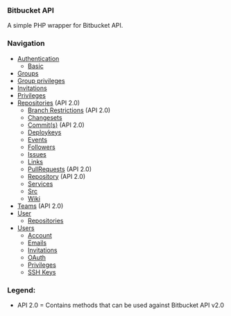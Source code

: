 ### Bitbucket API

A simple PHP wrapper for Bitbucket API.

### Navigation

* [Authentication](authentication.md)
    * [Basic](authentication.md)
* [Groups](groups.md)
* [Group privileges](group-privileges.md)
* [Invitations](invitations.md)
* [Privileges](privileges.md)
* [Repositories](repositories.md) (API 2.0)
    * [Branch Restrictions](repositories/branch-restrictions.md) (API 2.0)
    * [Changesets](repositories/changesets.md)
    * [Commit(s)](repositories/commits.md) (API 2.0)
    * [Deploykeys](repositories/deploykeys.md)
    * [Events](repositories/events.md)
    * [Followers](repositories/followers.md)
    * [Issues](repositories/issues.md)
    * [Links](repositories/links.md)
    * [PullRequests](repositories/pullrequests.md) (API 2.0)
    * [Repository](repositories/repository.md) (API 2.0)
    * [Services](repositories/services.md)
    * [Src](repositories/src.md)
    * [Wiki](repositories/wiki.md)
* [Teams](teams.md) (API 2.0)
* [User](user.md)
    * [Repositories](user/repositories.md)
* [Users](users.md)
    * [Account](users/account.md)
    * [Emails](users/emails.md)
    * [Invitations](users/invitations.md)
    * [OAuth](users/oauth.md)
    * [Privileges](users/privileges.md)
    * [SSH Keys](users/ssh-keys.md)

### Legend:

- API 2.0 = Contains methods that can be used against Bitbucket API v2.0
